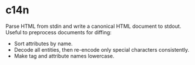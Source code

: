 # c14n

Parse HTML from stdin and write a canonical HTML document to stdout. Useful to preprocess documents for diffing:

- Sort attributes by name.
- Decode all entities, then re-encode only special characters consistently.
- Make tag and attribute names lowercase.
